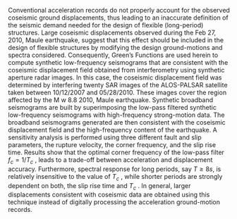 Conventional acceleration records do not properly account for the observed coseismic ground displacements, thus leading to an inaccurate definition of the seismic demand needed for the design of flexible (long-period) structures. Large coseismic displacements observed during the Feb 27, 2010, Maule earthquake, suggest that this effect should be included in the design of flexible structures by modifying the design ground-motions and spectra considered. Consequently, Green’s Functions are used herein to compute synthetic low-frequency seismograms that are consistent with the coseismic displacement field obtained from interferometry using synthetic aperture radar images. In this case, the coseismic displacement field was determined by interfering twenty SAR images of the ALOS-PALSAR satellite taken between 10/12/2007 and 05/28/2010. These images cover the region affected by the M w 8.8 2010, Maule earthquake. Synthetic broadband seismograms are built by superimposing the low-pass filtered synthetic low-frequency seismograms with high-frequency strong-motion data. The broadband seismograms generated are then consistent with the coseismic displacement field and the high-frequency content of the earthquake. A sensitivity analysis is performed using three different fault and slip parameters, the rupture velocity, the corner frequency, and the slip rise time. Results show that the optimal corner frequency of the low-pass filter $f_c = 1/T_c$ , leads to a trade-off between acceleration and displacement accuracy. Furthermore, spectral response for long periods, say $T \ge 8s$, is relatively insensitive to the value of $T_c$ , while shorter periods are strongly dependent on both, the slip rise time and $T_c$ . In general, larger displacements consistent with coseismic data are obtained using this technique instead of digitally processing the acceleration ground-motion records.